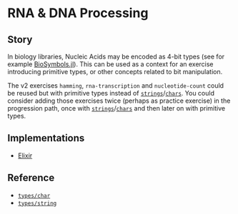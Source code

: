# RNA & DNA Processing

## Story

In biology libraries, Nucleic Acids may be encoded as 4-bit types (see for example [BioSymbols.jl](https://github.com/BioJulia/BioSymbols.jl/blob/master/src/nucleicacid.jl)).
This can be used as a context for an exercise introducing primitive types, or other concepts related to bit manipulation.

The v2 exercises `hamming`, `rna-transcription` and `nucleotide-count` could be reused but with primitive types instead of [`strings`][types-string]/[`chars`][types-char].
You could consider adding those exercises twice (perhaps as practice exercise) in the progression path, once with [`strings`][types-string]/[`chars`][types-char] and then later on with primitive types.

## Implementations

- [Elixir][implementation-elixir]

## Reference

- [`types/char`][types-char]
- [`types/string`][types-string]

[implementation-elixir]: ../../languages/elixir/exercises/concept/bitstrings/.docs/instructions.md
[types-string]: ../types/string.md
[types-char]: ../types/char.md
